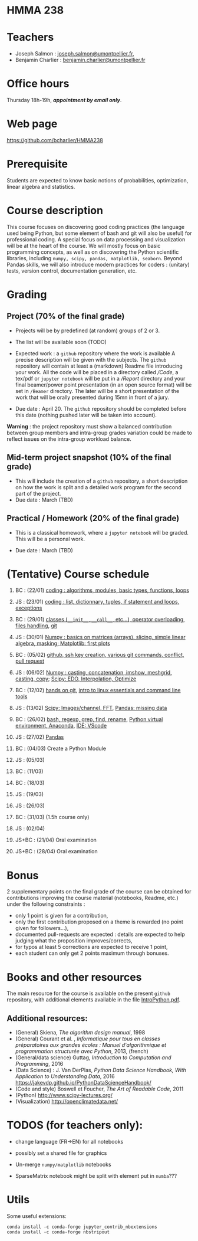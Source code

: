 HMMA 238
========


# Teachers

- Joseph Salmon : joseph.salmon@umontpellier.fr,
- Benjamin Charlier : benjamin.charlier@umontpellier.fr

# Office hours

 Thursday 18h-19h, ___appointment by email only___.

# Web page

https://github.com/bcharlier/HMMA238

# Prerequisite

Students are expected to know basic notions of probabilities, optimization, linear algebra and statistics.

# Course description
This course focuses on discovering good coding practices (the language used being Python, but some element of bash and git will also be useful) for professional coding.
A special focus on data processing and visualization will be at the heart of the course.
We will mostly focus on basic programming concepts, as well as on discovering the Python scientific libraries, including ```numpy, scipy, pandas, matplotlib, seaborn```.
Beyond Pandas skills, we will also introduce modern practices for coders : (unitary) tests, version control, documentation generation, etc.


# Grading
## Project (70% of the final grade)

- Projects will be by predefined (at random) groups of 2 or 3.
- The list will be available soon (TODO)
- Expected work : a ```github``` repository where the work is available A precise description will be given with the subjects.
The ```github``` repository will contain at least a (markdown) Readme file introducing your work. All the code will be placed in a directory called */Code*, a tex/pdf or `jupyter notebook`  will be put in a */Report* directory and your final beamer/power point presentation (in an open source format) will be set in `/Beamer` directory.
The later will be a short presentation of the work that will be orally presented during 15mn in front of a jury.

-  Due date : April 20.
The ```github``` repository should be completed before this date (nothing pushed later will be taken into account).


**Warning** : the project repository must show a balanced contribution between group members and intra-group grades variation could be made to reflect issues on the intra-group workload balance.

## Mid-term project snapshot (10% of the final grade)
- This will include the creation of a ```github``` repository, a short description on how the work is split and a detailed work program for the second part of the project.
- Due date : March (TBD)

## Practical / Homework (20% of the final grade)
- This is a classical homework, where a ```jupyter notebook``` will be graded. This will be a personal work.

- Due date : March (TBD)

# (Tentative) Course schedule

1. BC : (22/01) [coding : algorithms, modules, basic types, functions, loops](Intro-Python/)

2. JS : (23/01) [coding : list, dictionnary, tuples, if statement and loops, exceptions](Intro-Python/)

3. BC : (29/01) [classes (`__init__`, `__call__`, etc...), operator overloading, files handling](Intro-Python/), [git](Git/)

4. JS : (30/01) [Numpy : basics on matrices (arrays), slicing, simple linear algebra, masking; Matplotlib: first plots](Numpy-Matplotlib/)

5. BC : (05/02) [github, ssh key creation, various git commands, conflict, pull request](Git/)

6. JS : (06/02) [Numpy : casting, concatenation, imshow, meshgrid, casting, copy](Numpy-Matplotlib/);  [Scipy: EDO, Interpolation, Optimize](Scipy/)

7. BC : (12/02) [hands on git](Git/), [intro to linux essentials and command line tools](Bash) 

8. JS : (13/02) [Scipy: Images/channel, FFT](Scipy/), [Pandas: missing data](Pandas/)

9. BC : (26/02) [bash, regexp, grep, find, rename](Bash/), [Python virtual environment, Anaconda](Venv/), [IDE: VScode](IDE/)

10. JS : (27/02) [Pandas](Pandas/)

11. BC : (04/03) Create a Python Module

12. JS : (05/03)

13. BC : (11/03) 

14. BC : (18/03)

15. JS : (19/03) 

16. JS : (26/03)

17. BC : (31/03) (1.5h course only)

18. JS : (02/04)

19. JS+BC : (21/04) Oral examination

20. JS+BC : (28/04) Oral examination



# Bonus
2 supplementary points on the final grade of the course can be obtained for contributions improving the course material (notebooks, Readme, etc.) under the following constraints :
- only 1 point is given for a contribution,
- only the first contribution proposed on a theme is rewarded (no point given for followers...),
- documented pull-requests are expected : details are expected to help judging what the proposition improves/corrects,
- for typos at least 5 corrections are expected to receive 1 point,
- each student can only get 2 points maximum through bonuses.



# Books and other resources


The main resource for the course is available on the present `github` repository, with additional elements available in the file [IntroPython.pdf](http://josephsalmon.eu/enseignement/Montpellier/HLMA310/IntroPython.pdf).

## Additional resources:

- (General) Skiena, *The algorithm design manual*, 1998
- (General) Courant et al. , *Informatique pour tous en classes préparatoires aux grandes écoles : Manuel d'algorithmique et programmation structurée avec Python*,
2013, (french)
- (General/data science) Guttag, *Introduction to Computation and Programming*,
2016
- (Data Science) : J. Van DerPlas, *Python Data Science Handbook, With Application to Understanding Data*, 2016
https://jakevdp.github.io/PythonDataScienceHandbook/
- (Code and style) Boswell et Foucher, *The Art of Readable Code*, 2011
- (Python) http://www.scipy-lectures.org/
- (Visualization) http://openclimatedata.net/


# TODOS (for teachers only):

- change language (FR->EN) for all notebooks

- possibly set a shared file for graphics

- Un-merge ```numpy/matplotlib``` notebooks

- SparseMatrix notebook might be split with element put in ```numba```???

# Utils

Some useful extensions:

```
conda install -c conda-forge jupyter_contrib_nbextensions
conda install -c conda-forge nbstripout
```
